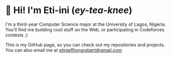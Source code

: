 # 👋 Hi! I'm Eti-ini (_ey-tea-knee_)
I'm a third-year Computer Science major at the University of Lagos, Nigeria. You'll find me building cool stuff on the Web, or participating in Codeforces contests ;)

This is my GitHub page, so you can check out my repositories and projects. You can also email me at [etinieffiongrobert@gmail.com](mailto:etinieffiongrobert@gmail.com)
